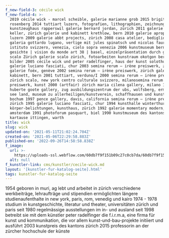 ```yaml
---
f_new-field-3: cécile wick
f_new-field-4: >-
  2019 cécile wick - marcel scheible, galerie marianne grob 2015 brigitta
  rosenberg 2014 tuttiart luzern, fotografien, lithographien, zeichnungen 2013
  kunstzeughaus rapperswil galerie bernard jordan, zürich 2011 galerie walter
  keller, zürich galerie und kabinett krethlow, bern 2010 galerie apropos,
  luzern 2009 galerie abbt projects, zürich 2008 casa atelier, bedigliora
  galeria gottardo lugano, vertige mit jules spinatsch und nicolas faure 2007
  istituto svizzero, venezia, cielo sopra venezia 2006 kunstmuseum bern, welt
  gesichte | vision du monde art 38 | basel, einzelpräsentation durch galerie
  scalo Zürich galerie scalo zürich, fotoarbeiten kunstraum okotgon bern, weisse
  bilder 2005 cécile wick und peter radelfinger, haus der kunst solothurn 2004
  galerie luciano fasciati, chur 2003 semina rerum — irène preiswerk, zürich
  galerie foëx, genève 2002 semina rerum — irène preiswerk, zürich galerie
  kabinett, bern 2001 tuttiart, verduno/I 2000 semina rerum — irène preiswerk,
  zürich scalo, new york centro culturale svizzero, milanosemina rerum — irène
  preiswerk, kunst 2000 (artfair) zürich maria cilena gallery, milano 1998 the
  huberte goote gallery, zug ausbildungszentrum der ubs, wolfsberg, ermatingen
  see land, museum zu allerheiligen/kunstverein, schaffhausen und kunstverein,
  bochum 1997 pence gallery, davis, california semina rerum – irène preiswerk,
  zürich 1995 galerie luciano fasciati, chur 1994 kunsthalle winterthur 1993
  körper-belichtungen, kunsthaus, zürich 1992 galerie momentary modern,
  amsterdam 1991 photoforum pasquart, biel 1990 kunstmuseum des kantons thurgau
  kartause ittingen, warth
title: wick
slug: wick
updated-on: '2021-05-11T21:02:24.704Z'
created-on: '2021-05-06T22:29:58.883Z'
published-on: '2022-09-26T14:58:58.838Z'
f_image:
  url: >-
    https://uploads-ssl.webflow.com/60db7f9f151b09c27c0cb7da/60db7f9f151b0916070cb9a9_wick.jpg
  alt: null
f_kunstler-link: cms/kunstler/cecile-wick.md
layout: '[kunstler-fur-katalog-seite].html'
tags: kunstler-fur-katalog-seite
---
```


1954 geboren in muri, ag lebt und arbeitet in zürich verschiedene werkbeiträge, lehraufträge und stipendien ermöglichten längere studienaufenthalte in new york, paris, rom, venedig und kairo 1974 - 1978 studium in kunstgeschichte, literatur und theater, universitäten zürich und paris seit 1980 regelmässige ausstellungen im in- und ausland seit 1998 betreibt sie mit dem künstler peter radelfinger die f.i.r.m.a, eine firma für kunst und kommunikation, die vor allem kunst-und-bau-projekte initiiert und ausführt 2003 kunstpreis des kantons zürich 2015 professorin an der zürcher hochschule der künste
